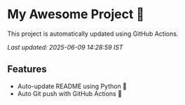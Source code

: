 # My Awesome Project 🚀

This project is automatically updated using GitHub Actions.

_Last updated: 2025-06-09 14:28:59 IST_

## Features
- Auto-update README using Python 🐍
- Auto Git push with GitHub Actions 🤖
